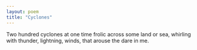 ```yaml
---
layout: poem
title: "Cyclones"
---
```


Two hundred cyclones at one time
frolic across some land or sea,
whirling with thunder, lightning,
winds, that arouse the dare in me.
